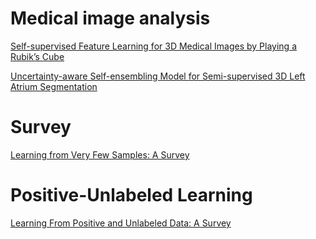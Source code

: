 
# Medical image analysis
[Self-supervised Feature Learning for 3D Medical Images by Playing a Rubik’s Cube](https://arxiv.org/pdf/1910.02241.pdf)

[Uncertainty-aware Self-ensembling Model for Semi-supervised 3D Left Atrium Segmentation](https://arxiv.org/pdf/1907.07034.pdf)

# Survey
[Learning from Very Few Samples: A Survey](https://arxiv.org/pdf/2009.02653.pdf)

# Positive-Unlabeled Learning
[Learning From Positive and Unlabeled Data: A Survey](https://arxiv.org/pdf/1811.04820.pdf)
